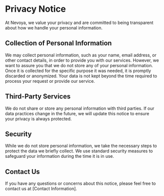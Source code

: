 # Privacy Notice

At Nevoya, we value your privacy and are committed to being transparent about how we handle your personal information.

## Collection of Personal Information

We may collect personal information, such as your name, email address, or other contact details, in order to provide you with our services. However, we want to assure you that we do not store any of your personal information. Once it is collected for the specific purpose it was needed, it is promptly discarded or anonymized. Your data is not kept beyond the time required to process your request or provide our service.

## Third-Party Services

We do not share or store any personal information with third parties. If our data practices change in the future, we will update this notice to ensure your privacy is always protected.

## Security

While we do not store personal information, we take the necessary steps to protect the data we briefly collect. We use standard security measures to safeguard your information during the time it is in use.

## Contact Us

If you have any questions or concerns about this notice, please feel free to contact us at [Contact Information].
